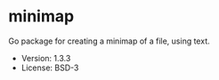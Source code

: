 # minimap

Go package for creating a minimap of a file, using text.

* Version: 1.3.3
* License: BSD-3
